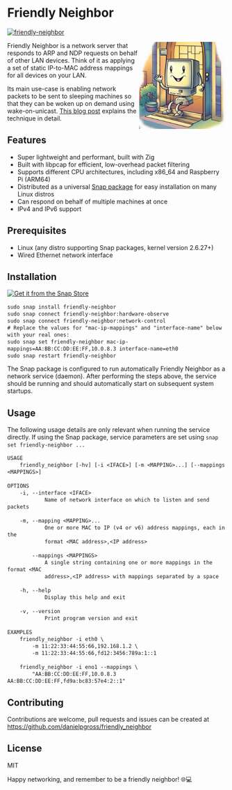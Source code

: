 # Friendly Neighbor

[![friendly-neighbor](https://snapcraft.io/friendly-neighbor/badge.svg)](https://snapcraft.io/friendly-neighbor)

<img src="logo.jpg" alt="Cartoon showing waving computer in doorway of house" width="200" height="200" align="right" />

Friendly Neighbor is a network server that responds to ARP and NDP requests on behalf of other LAN devices. Think of it as applying a set of static IP-to-MAC address mappings for all devices on your LAN.

Its main use-case is enabling network packets to be sent to sleeping machines so that they can be woken up on demand using wake-on-unicast. [This blog post](https://dgross.ca/blog/linux-home-server-auto-sleep/) explains the technique in detail.

## Features
* Super lightweight and performant, built with Zig
* Built with libpcap for efficient, low-overhead packet filtering
* Supports different CPU architectures, including x86_64 and Raspberry Pi (ARM64)
* Distributed as a universal [Snap package](https://snapcraft.io/) for easy installation on many Linux distros
* Can respond on behalf of multiple machines at once
* IPv4 and IPv6 support

## Prerequisites
* Linux (any distro supporting Snap packages, kernel version 2.6.27+)
* Wired Ethernet network interface

## Installation

[![Get it from the Snap Store](https://snapcraft.io/static/images/badges/en/snap-store-black.svg)](https://snapcraft.io/friendly-neighbor)

```
sudo snap install friendly-neighbor
sudo snap connect friendly-neighbor:hardware-observe
sudo snap connect friendly-neighbor:network-control
# Replace the values for "mac-ip-mappings" and "interface-name" below with your real ones:
sudo snap set friendly-neighbor mac-ip-mappings=AA:BB:CC:DD:EE:FF,10.0.8.3 interface-name=eth0
sudo snap restart friendly-neighbor
```

The Snap package is configured to run automatically Friendly Neighbor as a network service (daemon). After performing the steps above, the service should be running and should automatically start on subsequent system startups.

## Usage

The following usage details are only relevant when running the service directly. If using the Snap package, service parameters are set using `snap set friendly-neighbor ...`

```
USAGE
    friendly_neighbor [-hv] [-i <IFACE>] [-m <MAPPING>...] [--mappings <MAPPINGS>]

OPTIONS
    -i, --interface <IFACE>
            Name of network interface on which to listen and send packets

    -m, --mapping <MAPPING>...
            One or more MAC to IP (v4 or v6) address mappings, each in the
            format <MAC address>,<IP address>

        --mappings <MAPPINGS>
            A single string containing one or more mappings in the format <MAC
            address>,<IP address> with mappings separated by a space

    -h, --help
            Display this help and exit

    -v, --version
            Print program version and exit

EXAMPLES
    friendly_neighbor -i eth0 \
        -m 11:22:33:44:55:66,192.168.1.2 \
        -m 11:22:33:44:55:66,fd12:3456:789a:1::1

    friendly_neighbor -i eno1 --mappings \
        "AA:BB:CC:DD:EE:FF,10.0.8.3 AA:BB:CC:DD:EE:FF,fd9a:bc83:57e4:2::1"
```

## Contributing
Contributions are welcome, pull requests and issues can be created at https://github.com/danielpgross/friendly_neighbor

## License
MIT

Happy networking, and remember to be a friendly neighbor! 🌐💻